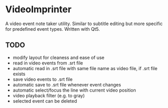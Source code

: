 VideoImprinter
==============

A video event note taker utility. Similar to subtitle editing but more specific for predefined event types. Written with Qt5.

TODO
----

* modify layout for cleaness and ease of use
* read in video events from .srt file
* automatic read in .srt file with same file name as video file, if .srt file exists
* save video events to .srt file
* automatic save to .srt file whenever event changes
* automatic select/focus the line with current video position
* video playback filter (e.g. to gray)
* selected event can be deleted